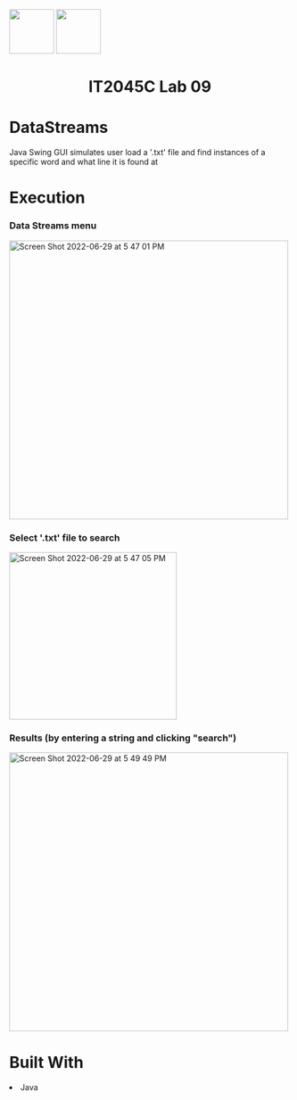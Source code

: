 <img width="80px" src="https://user-images.githubusercontent.com/94927484/199349092-e424c251-412c-4067-a81f-4d1e7b25f034.svg#gh-light-mode-only">
<img width="80px" src="https://user-images.githubusercontent.com/94927484/199349307-feb7ee12-b46d-42f4-8f46-d5b56c81888d.svg#gh-dark-mode-only">

<h1 align="center">IT2045C Lab 09</h1>
<h1>DataStreams</h1>
<p>Java Swing GUI simulates user load a '.txt' file and find instances of a specific word and what line it is found at</p>

<h1>Execution</h1>

<h3>Data Streams menu</h3>
<img width="500" alt="Screen Shot 2022-06-29 at 5 47 01 PM" src="https://user-images.githubusercontent.com/94927484/176551466-e6dcdfe3-55aa-4627-9a2b-88cc1bbfb081.png">

<h3>Select '.txt' file to search</h3>
<img width="300" alt="Screen Shot 2022-06-29 at 5 47 05 PM" src="https://user-images.githubusercontent.com/94927484/176551484-abc1b8fe-2670-4c24-b270-60f61f308d2f.png">

<h3>Results (by entering a string and clicking "search")</h3>
<img width="500" alt="Screen Shot 2022-06-29 at 5 49 49 PM" src="https://user-images.githubusercontent.com/94927484/176551498-d95b64a0-a872-4e6a-9564-83683d8a6982.png">


<h1>Built With</h1>
<li>Java</li>
